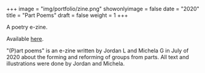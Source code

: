 +++
image = "img/portfolio/zine.png"
showonlyimage = false
date = "2020"
title = "Part Poems"
draft = false
weight = 1
+++

A poetry e-zine.
<!--more-->

Available [here](https://jminjie.github.io/zine/).

"(P)art poems" is an e-zine written by Jordan L and Michela G in July of 2020 about the forming and reforming of groups from parts. All text and illustrations were done by Jordan and Michela.
